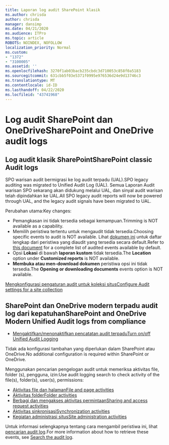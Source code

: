 ```yaml
---
title: Laporan log audit SharePoint klasik
ms.author: chrisda
author: chrisda
manager: dansimp
ms.date: 04/21/2020
ms.audience: ITPro
ms.topic: article
ROBOTS: NOINDEX, NOFOLLOW
localization_priority: Normal
ms.custom:
- "1372"
- "3100005"
ms.assetid: ''
ms.openlocfilehash: 3270f1ab03bacb235cbdc3d710053c858f0a5183
ms.sourcegitcommit: 631cbb5f03e5371f0995e976536d24e9d13746c3
ms.translationtype: MT
ms.contentlocale: id-ID
ms.lasthandoff: 04/22/2020
ms.locfileid: "43741968"
---
```

# <a name="sharepoint-and-onedrive-audit-logs"></a><span data-ttu-id="3e035-102">Log audit SharePoint dan OneDrive</span><span class="sxs-lookup"><span data-stu-id="3e035-102">SharePoint and OneDrive audit logs</span></span>

## <a name="sharepoint-classic-audit-logs"></a><span data-ttu-id="3e035-103">Log audit klasik SharePoint</span><span class="sxs-lookup"><span data-stu-id="3e035-103">SharePoint classic Audit logs</span></span>

<span data-ttu-id="3e035-104">SPO warisan audit bermigrasi ke log audit terpadu (UAL).</span><span class="sxs-lookup"><span data-stu-id="3e035-104">SPO legacy auditing was migrated to Unified Audit Log (UAL).</span></span> <span data-ttu-id="3e035-105">Semua Laporan Audit warisan SPO sekarang akan didukung melalui UAL, dan sinyal audit warisan telah dipindahkan ke UAL.</span><span class="sxs-lookup"><span data-stu-id="3e035-105">All SPO legacy audit reports will now be powered through UAL, and the legacy audit signals have been migrated to UAL.</span></span>

<span data-ttu-id="3e035-106">Perubahan utama:</span><span class="sxs-lookup"><span data-stu-id="3e035-106">Key changes:</span></span>

* <span data-ttu-id="3e035-107">Pemangkasan ini tidak tersedia sebagai kemampuan.</span><span class="sxs-lookup"><span data-stu-id="3e035-107">Trimming is NOT available as a capability.</span></span>
* <span data-ttu-id="3e035-108">Memilih peristiwa tertentu untuk mengaudit tidak tersedia.</span><span class="sxs-lookup"><span data-stu-id="3e035-108">Choosing specific events to audit is NOT available.</span></span> <span data-ttu-id="3e035-109">Lihat [dokumen ini](https://docs.microsoft.com/office365/securitycompliance/search-the-audit-log-in-security-and-compliance) untuk daftar lengkap dari peristiwa yang diaudit yang tersedia secara default.</span><span class="sxs-lookup"><span data-stu-id="3e035-109">Refer to [this document](https://docs.microsoft.com/office365/securitycompliance/search-the-audit-log-in-security-and-compliance) for a complete list of audited events available by default.</span></span>
* <span data-ttu-id="3e035-110">Opsi **Lokasi** di bawah **laporan kustom** tidak tersedia.</span><span class="sxs-lookup"><span data-stu-id="3e035-110">The **Location** option under **Customized reports** is NOT available.</span></span>
* <span data-ttu-id="3e035-111">**Membuka atau men-download dokumen** peristiwa opsi ini tidak tersedia.</span><span class="sxs-lookup"><span data-stu-id="3e035-111">The **Opening or downloading documents** events option is NOT available.</span></span>

[<span data-ttu-id="3e035-112">Mengkonfigurasi pengaturan audit untuk koleksi situs</span><span class="sxs-lookup"><span data-stu-id="3e035-112">Configure Audit settings for a site collection</span></span>](https://support.office.com/article/Configure-audit-settings-for-a-site-collection-A9920C97-38C0-44F2-8BCB-4CF1E2AE22D2)

## <a name="sharepoint-and-onedrive-modern-unified-audit-logs-from-compliance"></a><span data-ttu-id="3e035-113">SharePoint dan OneDrive modern terpadu audit log dari kepatuhan</span><span class="sxs-lookup"><span data-stu-id="3e035-113">SharePoint and OneDrive Modern Unified Audit logs from compliance</span></span>

* [<span data-ttu-id="3e035-114">Mengaktifkan/menonaktifkan pencatatan audit terpadu</span><span class="sxs-lookup"><span data-stu-id="3e035-114">Turn on/off Unified Audit Logging</span></span>](https://docs.microsoft.com/office365/securitycompliance/turn-audit-log-search-on-or-off) 

<span data-ttu-id="3e035-115">Tidak ada konfigurasi tambahan yang diperlukan dalam SharePoint atau OneDrive.</span><span class="sxs-lookup"><span data-stu-id="3e035-115">No additional configuration is required within SharePoint or OneDrive.</span></span>

<span data-ttu-id="3e035-116">Menggunakan pencarian pengelogan audit untuk memeriksa aktivitas file, folder (s), pengguna, izin:</span><span class="sxs-lookup"><span data-stu-id="3e035-116">Use audit logging search to check activity of the file(s), folder(s), user(s), permissions:</span></span>

* [<span data-ttu-id="3e035-117">Aktivitas file dan halaman</span><span class="sxs-lookup"><span data-stu-id="3e035-117">File and page activities</span></span>](https://docs.microsoft.com/office365/securitycompliance/search-the-audit-log-in-security-and-compliance)
* [<span data-ttu-id="3e035-118">Aktivitas folder</span><span class="sxs-lookup"><span data-stu-id="3e035-118">Folder activities</span></span>](https://docs.microsoft.com/office365/securitycompliance/search-the-audit-log-in-security-and-compliance#folder-activities)
* [<span data-ttu-id="3e035-119">Berbagi dan mengakses aktivitas permintaan</span><span class="sxs-lookup"><span data-stu-id="3e035-119">Sharing and access request activities</span></span>](https://docs.microsoft.com/office365/securitycompliance/search-the-audit-log-in-security-and-compliance#sharing-and-access-request-activities)
* [<span data-ttu-id="3e035-120">Aktivitas sinkronisasi</span><span class="sxs-lookup"><span data-stu-id="3e035-120">Synchronization activities</span></span>](https://docs.microsoft.com/office365/securitycompliance/search-the-audit-log-in-security-and-compliance#synchronization-activities)
* [<span data-ttu-id="3e035-121">Kegiatan administrasi situs</span><span class="sxs-lookup"><span data-stu-id="3e035-121">Site administration activities</span></span>](https://docs.microsoft.com/office365/securitycompliance/search-the-audit-log-in-security-and-compliance#site-administration-activities)

<span data-ttu-id="3e035-122">Untuk informasi selengkapnya tentang cara mengambil peristiwa ini, lihat [pencarian audit log](https://docs.microsoft.com/office365/securitycompliance/search-the-audit-log-in-security-and-compliance#search-the-audit-log).</span><span class="sxs-lookup"><span data-stu-id="3e035-122">For more information about how to retrieve these events, see [Search the audit log](https://docs.microsoft.com/office365/securitycompliance/search-the-audit-log-in-security-and-compliance#search-the-audit-log).</span></span>
